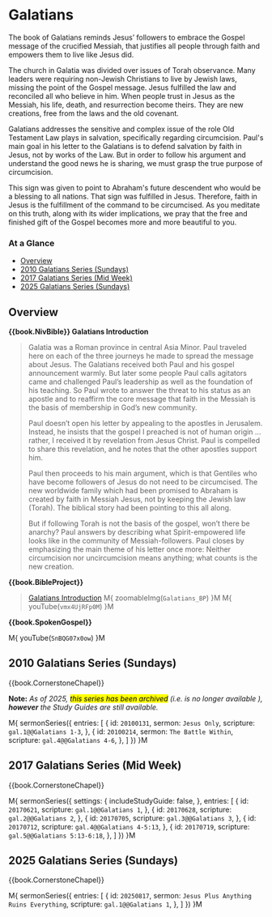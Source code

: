 # Galatians

The book of Galatians reminds Jesus’ followers to embrace the Gospel
message of the crucified Messiah, that justifies all people through
faith and empowers them to live like Jesus did.

The church in Galatia was divided over issues of Torah
observance. Many leaders were requiring non-Jewish Christians to live
by Jewish laws, missing the point of the Gospel message. Jesus
fulfilled the law and reconciled all who believe in him. When people
trust in Jesus as the Messiah, his life, death, and resurrection
become theirs. They are new creations, free from the laws and the old
covenant.

Galatians addresses the sensitive and complex issue of the role Old
Testament Law plays in salvation, specifically regarding
circumcision. Paul's main goal in his letter to the Galatians is to
defend salvation by faith in Jesus, not by works of the Law. But in
order to follow his argument and understand the good news he is
sharing, we must grasp the true purpose of circumcision.

This sign was given to point to Abraham's future descendent who would
be a blessing to all nations. That sign was fulfilled in
Jesus. Therefore, faith in Jesus is the fulfillment of the command to
be circumcised. As you meditate on this truth, along with its wider
implications, we pray that the free and finished gift of the Gospel
becomes more and more beautiful to you.


### At a Glance

- [Overview](#overview)
- [2010 Galatians Series (Sundays)](#2010-galatians-series-sundays)
- [2017 Galatians Series (Mid Week)](#2017-galatians-series-mid-week)
- [2025 Galatians Series (Sundays)](#2025-galatians-series-sundays)


## Overview


**{{book.NivBible}} Galatians Introduction**

> Galatia was a Roman province in central Asia Minor. Paul traveled here
> on each of the three journeys he made to spread the message about
> Jesus. The Galatians received both Paul and his gospel announcement
> warmly. But later some people Paul calls agitators came and challenged
> Paul’s leadership as well as the foundation of his teaching. So Paul
> wrote to answer the threat to his status as an apostle and to reaffirm
> the core message that faith in the Messiah is the basis of membership
> in God’s new community.
> 
> Paul doesn’t open his letter by appealing to the apostles in
> Jerusalem. Instead, he insists that the gospel I preached is not of
> human origin … rather, I received it by revelation from Jesus
> Christ.  Paul is compelled to share this revelation, and he notes that
> the other apostles support him.
> 
> Paul then proceeds to his main argument, which is that Gentiles who
> have become followers of Jesus do not need to be circumcised. The new
> worldwide family which had been promised to Abraham is created by
> faith in Messiah Jesus, not by keeping the Jewish law (Torah). The
> biblical story had been pointing to this all along.
> 
> But if following Torah is not the basis of the gospel, won’t there be
> anarchy? Paul answers by describing what Spirit-empowered life looks
> like in the community of Messiah-followers. Paul closes by emphasizing
> the main theme of his letter once more: Neither circumcision nor
> uncircumcision means anything; what counts is the new creation.


**{{book.BibleProject}}**

> [Galatians Introduction](https://bibleproject.com/explore/video/galatians/)
M{ zoomableImg(`Galatians_BP`) }M
M{ youTube(`vmx4UjRFp0M`) }M


**{{book.SpokenGospel}}**

M{ youTube(`SnBQG07x0ow`) }M



## 2010 Galatians Series (Sundays)

{{book.CornerstoneChapel}}

**Note:** _As of 2025, <mark>this series has been archived</mark>
(i.e. is no longer available ), **however** the Study Guides are still
available._

M{ sermonSeries({
  entries: [
    { id: `20100131`, sermon: `Jesus Only`,        scripture: `gal.1@@Galatians 1-3`, },
    { id: `20100214`, sermon: `The Battle Within`, scripture: `gal.4@@Galatians 4-6`, },
  ]
}) }M


## 2017 Galatians Series (Mid Week)

{{book.CornerstoneChapel}}

M{ sermonSeries({
  settings: {
    includeStudyGuide: false,
  },
  entries: [
    { id: `20170621`, scripture: `gal.1@@Galatians 1`,         },
    { id: `20170628`, scripture: `gal.2@@Galatians 2`,         },
    { id: `20170705`, scripture: `gal.3@@Galatians 3`,         },
    { id: `20170712`, scripture: `gal.4@@Galatians 4-5:13`,    },
    { id: `20170719`, scripture: `gal.5@@Galatians 5:13-6:18`, },
  ]
}) }M


## 2025 Galatians Series (Sundays)

{{book.CornerstoneChapel}}

M{ sermonSeries({
  entries: [
    { id: `20250817`, sermon: `Jesus Plus Anything Ruins Everything`, scripture: `gal.1@@Galatians 1`,  },
  ]
}) }M
